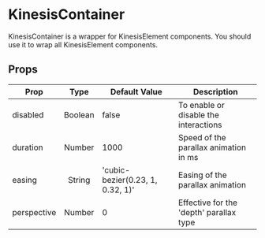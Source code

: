# KinesisContainer

KinesisContainer is a wrapper for KinesisElement components. You should use it to wrap all KinesisElement components.

## Props

| Prop        |  Type   | Default Value                    | Description                             |
| ----------- | :-----: | -------------------------------- | --------------------------------------- |
| disabled    | Boolean | false                            | To enable or disable the interactions   |
| duration    | Number  | 1000                             | Speed of the parallax animation in ms   |
| easing      | String  | 'cubic-bezier(0.23, 1, 0.32, 1)' | Easing of the parallax animation        |
| perspective | Number  | 0                                | Effective for the 'depth' parallax type |
